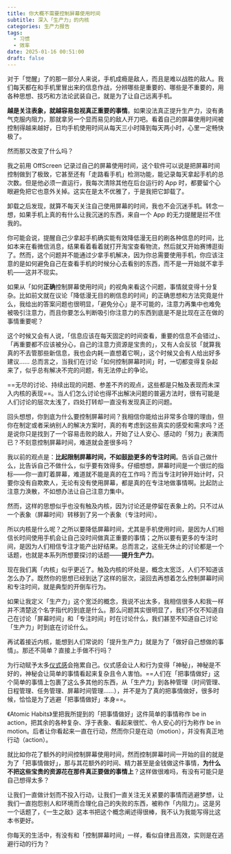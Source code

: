 ```yaml
---
title: 你大概不需要控制屏幕使用时间
subtitle: 深入「生产力」的内核
categories: 生产力报告
tags:
  - 习惯
  - 效率
date: 2025-01-16 00:51:00
draft: false
---
```


对于「觉醒」了的那一部分人来说，手机成瘾是敌人，而且是难以战胜的敌人。我们每天都在和手机里冒出来的信息作战，分辨哪些是重要的、哪些是不重要的，用各种思想、技巧和方法论武装自己，就是为了让自己远离手机。

<!--more-->

**越是关注表象，就越容易忽视真正重要的事情**。如果没法真正提升生产力，没有勇气克服内阻力，那就拿另一个显而易见的敌人开刀吧。看着自己的屏幕使用时间被控制得越来越好，日均手机使用时间从每天三小时降到每天两小时，心里一定畅快极了。

然而那又改变了什么吗？

我之前用 OffScreen 记录过自己的屏幕使用时间，这个软件可以说是把屏幕时间控制做到了极致，它甚至还有「走路看手机」检测功能，能记录每天拿起手机的总次数。但是他必须一直运行，我每次清除其他在后台运行的 App 时，都要留个心眼避免把它也意外关掉。这实在是太不优雅了，于是我把它卸载了。

卸载之后发现，就算不每天关注自己使用屏幕的时间，我也不会沉迷手机。转念一想，如果手机上真的有什么让我沉迷的东西，来自一个 App 的无力提醒是拦不住我的。

你可能会说，提醒自己少拿起手机确实能有效降低漫无目的刷各种信息的时间，比如本来在看微信消息，结果看着看着就打开淘宝查看物流，然后就又开始赛博逛街了。然而，这个问题并不能通过少拿手机解决，因为你总需要使用手机，你应该注意的是如何避免自己在查看手机的时候分心去看别的东西，而不是一开始就不拿手机——这并不现实。

如果从「如何**正确**控制屏幕使用时间」的视角来看这个问题，事情就变得十分复杂。比如前文就在议论「降低漫无目的刷信息的时间」的正确思想和方法究竟是什么，我给出的答案问题也很明显，「避免分心」是不可能的，注意力再集中也难免被吸引注意力，而且你要怎么判断吸引你注意力的东西到底是不是比现在正在做的事情重要呢？

这个时候又会有人说，「信息应该在每天固定的时间查看，重要的信息不会错过」、「再重要都不应该被分心，自己的注意力资源是宝贵的」，又有人会反驳「就算我真的不去管那些新信息，我也会内耗一直想着它啊」，这个时候又会有人给出好多建议…… 总而言之，当我们在讨论「如何控制屏幕时间」时，一切都变得复杂起来了，似乎总有解决不完的问题，有无法停止的争论。

==无尽的讨论、持续出现的问题、参差不齐的观点，这些都是只触及表现而未深入内核的表现==。当人们怎么讨论也得不出解决问题的普遍方法时，很有可能是人们讨论的层次太浅了，四处打转却一直没有发现真正的问题。

回头想想，你到底为什么要控制屏幕时间？我相信你能给出非常多合理的理由，但你在制定或者采纳别人的解决方案时，真的有考虑到这些真实的感受和需求吗？还是说你只是找到了一个容易击败的敌人，开始了让人安心、感动的「努力」表演而已？不刻意控制屏幕时间，难道就会差很多吗？

我以前的观点是：**比起限制屏幕时间，不如鼓励更多的专注时间**。告诉自己做什么，比告诉自己不做什么，似乎要有效得多。仔细想想，屏幕时间是一个很烂的指标——你一直盯着屏幕，难道就不能是真的在工作吗？而当专注时钟开始计时，只要你没有自欺欺人，无论有没有使用屏幕，都是真的在专注地做事情啊。比起防止注意力涣散，不如想办法让自己注意力集中。

然而，这样的思想似乎也没有触及内核，因为讨论还是停留在表象上的。只不过从一个表象（屏幕时间）转移到了另一个表象（专注时间）。

所以内核是什么呢？之所以要降低屏幕时间，尤其是手机使用时间，是因为人们相信长时间使用手机会让自己没时间做真正重要的事情；之所以要有更多的专注时间，是因为人们相信专注才能产出好结果。总而言之，这些无休止的讨论都是一个话题，也就是本系列所想要探讨的话题——**提升生产力**。

现在我们离「内核」似乎更近了。触及内核的坏处是，概念太宽泛，人们不知道该怎么办了。既然你的思想已经到达了这样的层次，滚回去再想着怎么控制屏幕时间和专注时间，就是典型的开倒车行为。

如果让我定义「生产力」这个宽泛的概念，我说不出太多，我相信很多人和我一样并不清楚这个名字指代的到底是什么。那么问题其实很明显了，我们不仅不知道自己在讨论「屏幕时间」和「专注时间」时在讨论什么，我们甚至不知道自己讨论「生产力」时到底在讨论什么。

再试着接近内核，能想到人们常说的「提升生产力」就是为了「做好自己想做的事情」。那还不简单？直接上手做不行吗？

为行动赋予太多[仪式感](/posts/论仪式感/)会拖累自己。仪式感会让人和行为变得「神秘」，神秘是不好的，神秘会让简单的事情看起来复杂且令人害怕。==人们在「把事情做好」这个简单的事情上包裹了这么多其他的东西，从「生产力」到各种管理（时间管理、日程管理、任务管理、屏幕时间管理……），并不是为了真的把事情做好，很多时候，恰恰是为了逃避「把事情做好」本身==。

《Atomic Habits》里把我所提到的「把事情做好」这件简单的事情称作 be in action，把其余的各种复杂、浮于表象、看起来很忙、令人安心的行为称作 be in motion。后者让你看起来一直在行动，然而你只是在动（motion），并没有真正地行动（action）。

就比如你花了额外的时间控制屏幕使用时间，然而控制屏幕时间一开始的目的就是为了「把事情做好」，那与其花额外的时间、精力甚至是金钱做这件事情，**为什么不把这些宝贵的资源花在那件真正要做的事情上**？这样做很难吗，有没有可能只是自己想得太多？

让我们一直做计划而不投入行动，让我们一直关注无关紧要的事情而逃避梦想，让我们一直抱怨别人和环境而合理化自己的失败的东西，被称作「内阻力」。这是另一个话题了，《一生之敌》这本书把这个概念阐述得很棒，我不认为我能写得比这本书更好。

你每天的生活中，有没有和「控制屏幕时间」一样，看似自律且高效，实则是在逃避行动的行为？
